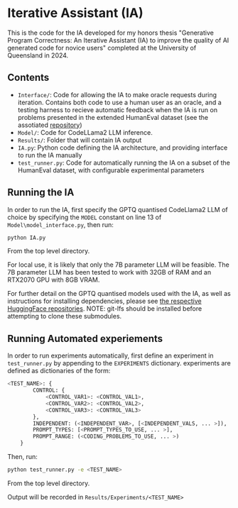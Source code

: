 # Iterative Assistant (IA)

This is the code for the IA developed for my honors thesis "Generative Program Correctness:
An Iterative Assistant (IA) to improve the quality of AI generated code for novice users" completed
at the University of Queensland in 2024.

## Contents
- `Interface/`: Code for allowing the IA to make oracle requests during iteration. Contains both code to use a human user as an oracle, and a testing harness to recieve automatic feedback when the IA is run on problems presented in the extended HumanEval dataset (see the assotiated [repository](https://github.com/PrismTanker/ExtendedHumanEval))
- `Model/`: Code for CodeLLama2 LLM inference.
- `Results/`: Folder that will contain IA output
- `IA.py`: Python code defining the IA architecture, and providing interface to run the IA manually
- `test_runner.py`: Code for automatically running the IA on a subset of the HumanEval dataset, with configurable experimental parameters

## Running the IA
In order to run the IA, first specify the GPTQ quantised CodeLlama2 LLM of choice 
by specifying the `MODEL` constant on line 13 of `Model\model_interface.py`, then
run:
```bash
python IA.py
```
From the top level directory.

For local use, it is likely that only the 7B parameter LLM will be feasible.
The 7B parameter LLM has been tested to work with 32GB of RAM and an RTX2070 GPU with 8GB VRAM.

For further detail on the GPTQ quantised models used with the IA, as well as 
instructions for installing dependencies, please see [the respective HuggingFace repositories](https://huggingface.co/TheBloke/CodeLlama-7B-Python-GPTQ). NOTE: git-lfs should be installed before attempting to
clone these submodules.

## Running Automated experiements
In order to run experiments automatically,
first define an experiment in `test_runner.py` by appending to the `EXPERIMENTS` dictionary.
experiments are defined as dictionaries of the form:
```python
<TEST_NAME>: {
        CONTROL: {
            <CONTROL_VAR1>: <CONTROL_VAL1>,
            <CONTROL_VAR2>: <CONTROL_VAL2>,
            <CONTROL_VAR3>: <CONTROL_VAL3>
        },
        INDEPENDENT: (<INDEPENDENT_VAR>, [<INDEPENDENT_VALS, ... >]),
        PROMPT_TYPES: [<PROMPT_TYPES_TO_USE, ... >],
        PROMPT_RANGE: (<CODING_PROBLEMS_TO_USE, ... >)
    }
```

Then, run:
```bash
python test_runner.py -e <TEST_NAME>
```
From the top level directory.

Output will be recorded in `Results/Experiments/<TEST_NAME>`